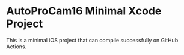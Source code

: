 # AutoProCam16 Minimal Xcode Project
This is a minimal iOS project that can compile successfully on GitHub Actions.